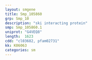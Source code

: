 ```yaml
---
layout: smgene
title: Smp_105860
grp: Smp_10
description: "ski interacting protein"
smp: Smp_105860.1
uniprot: "G4VEQ8"
length:  1623
cdd: "cl03682, pfam02731"
kk: K06063
categories: sm
---
```

